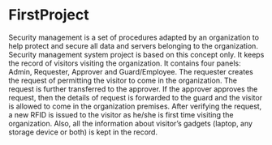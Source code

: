# FirstProject
Security management is a set of procedures adapted by an organization to help protect and secure all data and servers belonging to the organization. Security management system project is based on this concept only. It keeps the record of visitors visiting the organization. It contains four panels: Admin, Requester, Approver and Guard/Employee. The requester creates the request of permitting the visitor to come in the organization. The request is further transferred to the approver. If the approver approves the request, then the details of request is forwarded to the guard and the visitor is allowed to come in the organization premises. After verifying the request, a new RFID is issued to the visitor as he/she is first time visiting the organization. Also, all the information about visitor’s gadgets (laptop, any storage device or both) is kept in the record.
